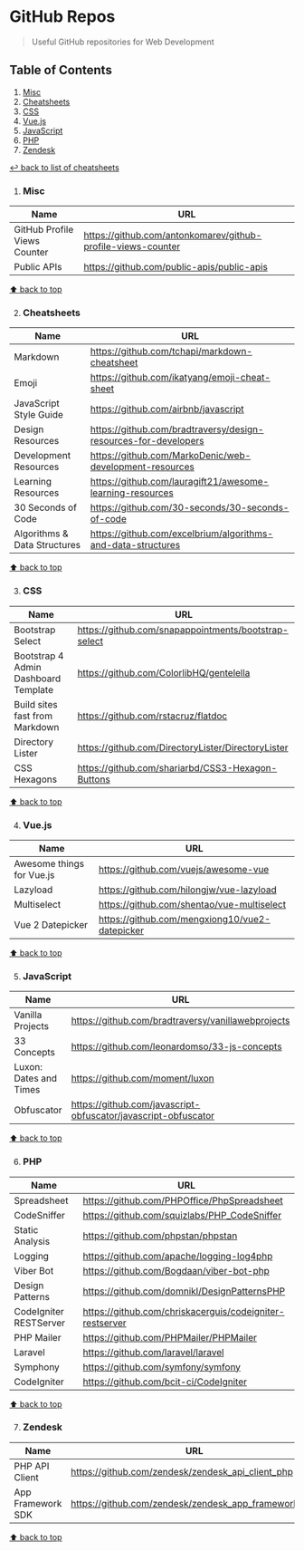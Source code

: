 # GitHub Repos
> Useful GitHub repositories for Web Development

## Table of Contents

1. [Misc](#misc)
1. [Cheatsheets](#cheatsheets)
1. [CSS](#css)
1. [Vue.js](#vuejs)
1. [JavaScript](#javascript)
1. [PHP](#php)
1. [Zendesk](#zendesk)

[↩ back to list of cheatsheets](README.md#list-of-cheatsheets)

1. ### Misc

Name | URL
------------- | -------------
GitHub Profile Views Counter| https://github.com/antonkomarev/github-profile-views-counter
Public APIs | https://github.com/public-apis/public-apis

[⬆ back to top](#table-of-contents)

2. ### Cheatsheets

Name | URL
------------- | -------------
Markdown | https://github.com/tchapi/markdown-cheatsheet
Emoji | https://github.com/ikatyang/emoji-cheat-sheet
JavaScript Style Guide | https://github.com/airbnb/javascript
Design Resources | https://github.com/bradtraversy/design-resources-for-developers
Development Resources| https://github.com/MarkoDenic/web-development-resources
Learning Resources | https://github.com/lauragift21/awesome-learning-resources
30 Seconds of Code | https://github.com/30-seconds/30-seconds-of-code
Algorithms & Data Structures | https://github.com/excelbrium/algorithms-and-data-structures

[⬆ back to top](#table-of-contents)

3. ### CSS

Name | URL
------------- | -------------
Bootstrap Select | https://github.com/snapappointments/bootstrap-select
Bootstrap 4 Admin Dashboard Template | https://github.com/ColorlibHQ/gentelella
Build sites fast from Markdown  | https://github.com/rstacruz/flatdoc
Directory Lister | https://github.com/DirectoryLister/DirectoryLister
CSS Hexagons | https://github.com/shariarbd/CSS3-Hexagon-Buttons

[⬆ back to top](#table-of-contents)

4. ### Vue.js

Name | URL
------------- | -------------
Awesome things for Vue.js| https://github.com/vuejs/awesome-vue
Lazyload | https://github.com/hilongjw/vue-lazyload
Multiselect | https://github.com/shentao/vue-multiselect
Vue 2 Datepicker | https://github.com/mengxiong10/vue2-datepicker

[⬆ back to top](#table-of-contents)

5. ### JavaScript

Name | URL
------------- | -------------
Vanilla Projects| https://github.com/bradtraversy/vanillawebprojects
33 Concepts | https://github.com/leonardomso/33-js-concepts
Luxon: Dates and Times| https://github.com/moment/luxon
Obfuscator | https://github.com/javascript-obfuscator/javascript-obfuscator

[⬆ back to top](#table-of-contents)

6. ### PHP

Name | URL
------------- | -------------
Spreadsheet | https://github.com/PHPOffice/PhpSpreadsheet
CodeSniffer | https://github.com/squizlabs/PHP_CodeSniffer
Static Analysis | https://github.com/phpstan/phpstan
Logging | https://github.com/apache/logging-log4php
Viber Bot | https://github.com/Bogdaan/viber-bot-php
Design Patterns | https://github.com/domnikl/DesignPatternsPHP
CodeIgniter RESTServer | https://github.com/chriskacerguis/codeigniter-restserver
PHP Mailer | https://github.com/PHPMailer/PHPMailer
Laravel | https://github.com/laravel/laravel
Symphony | https://github.com/symfony/symfony
CodeIgniter | https://github.com/bcit-ci/CodeIgniter

[⬆ back to top](#table-of-contents)

7. ### Zendesk

Name | URL
------------- | -------------
PHP API Client | https://github.com/zendesk/zendesk_api_client_php
App Framework SDK | https://github.com/zendesk/zendesk_app_framework_sdk

[⬆ back to top](#table-of-contents)
